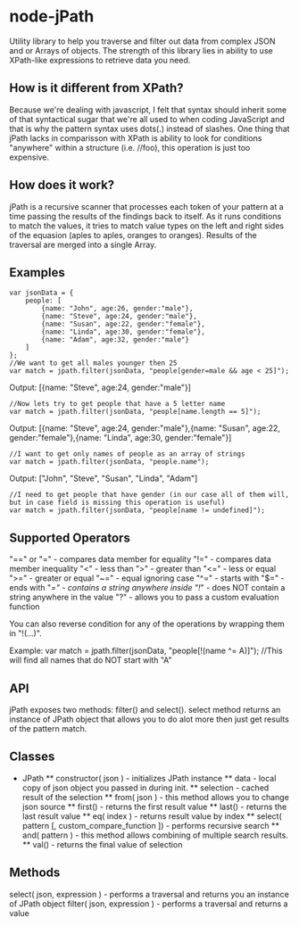 node-jPath
====
Utility library to help you traverse and filter out data from complex JSON and or Arrays of objects.
The strength of this library lies in ability to use XPath-like expressions to retrieve data you need.

How is it different from XPath?
---
Because we're dealing with javascript, I felt that syntax should inherit some of that syntactical sugar that we're all used to when coding JavaScript
and that is why the pattern syntax uses dots(.) instead of slashes. One thing that jPath lacks in comparisson with XPath is ability to look for conditions "anywhere" within a structure (i.e. //foo), this operation is just too expensive.

How does it work?
---
jPath is a recursive scanner that processes each token of your pattern at a time passing the results of the findings back to itself. As it runs conditions to match the values, it tries to match value types on the left and right sides of the equasion (aples to aples, oranges to oranges). Results of the traversal are merged into a single Array.

Examples
---
	var jsonData = {
		people: [
			{name: "John", age:26, gender:"male"},
			{name: "Steve", age:24, gender:"male"},
			{name: "Susan", age:22, gender:"female"},
			{name: "Linda", age:30, gender:"female"},
			{name: "Adam", age:32, gender:"male"}
		]
	};
	//We want to get all males younger then 25
	var match = jpath.filter(jsonData, "people[gender=male && age < 25]");

Output:
	[{name: "Steve", age:24, gender:"male"}]

	//Now lets try to get people that have a 5 letter name
	var match = jpath.filter(jsonData, "people[name.length == 5]");

Output:
	[{name: "Steve", age:24, gender:"male"},{name: "Susan", age:22, gender:"female"},{name: "Linda", age:30, gender:"female"}]

	//I want to get only names of people as an array of strings
	var match = jpath.filter(jsonData, "people.name");

Output:
	["John", "Steve", "Susan", "Linda", "Adam"]

	//I need to get people that have gender (in our case all of them will, but in case field is missing this operation is useful)
	var match = jpath.filter(jsonData, "people[name != undefined]");


Supported Operators
---
"==" or "=" - compares data member for equality
"!=" - compares data member inequality
"<" - less than
">" - greater than
"<=" - less or equal
">=" - greater or equal
"~=" - equal ignoring case
"^=" - starts with
"$=" - ends with
"*=" - contains a string anywhere inside
"!*" - does NOT contain a string anywhere in the value
"?" - allows you to pass a custom evaluation function

You can also reverse condition for any of the operations by wrapping them in "!(...)". 

Example:
	var match = jpath.filter(jsonData, "people[!(name ^= A)]"); //This will find all names that do NOT start with "A"

API
---
jPath exposes two methods: filter() and select(). select method returns an instance of JPath object that allows you to do alot more then just get results of the pattern match.

Classes
---
* JPath
** constructor( json ) - initializes JPath instance
** data - local copy of json object you passed in during init.
** selection - cached result of the selection
** from( json ) - this method allows you to change json source
** first() - returns the first result value
** last() - returns the last result value
** eq( index ) - returns result value by index
** select( pattern [, custom_compare_function ]) - performs recursive search
** and( pattern ) - this method allows combining of multiple search results.
** val() - <Array> returns the final value of selection

Methods
---
select( json, expression ) - performs a traversal and returns you an instance of JPath object
filter( json, expression ) - performs a traversal and returns a value

